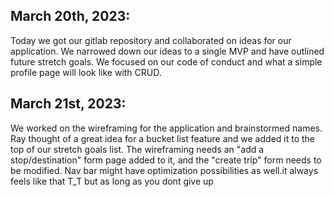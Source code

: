 ## March 20th, 2023:
Today we got our gitlab repository and collaborated on ideas for our application. We narrowed down our ideas to a single MVP and have outlined future stretch goals. We focused on our code of conduct and what a simple profile page will look like with CRUD.

## March 21st, 2023:
We worked on the wireframing for the application and brainstormed names. Ray thought of a great idea for a bucket list feature and we added it to the top of our stretch goals list. The wireframing needs an "add a stop/destination" form page added to it, and the "create trip" form needs to be modified. Nav bar might have optimization possibilities as well.it always feels like that T_T but as long as you dont give up